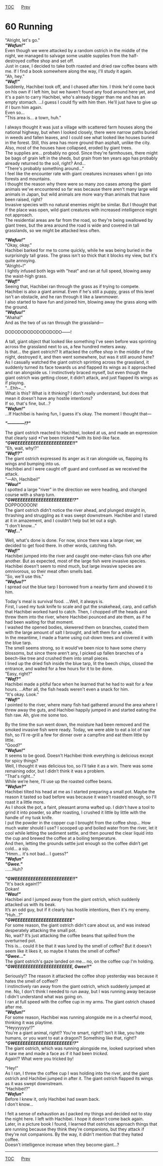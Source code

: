 [TOC](../readme.md)&nbsp;&nbsp;&nbsp;&nbsp;&nbsp;&nbsp;[Prev](section_0003.md)&nbsp;&nbsp;&nbsp;&nbsp;&nbsp;&nbsp;



# 60 Running

"Alright, let's go."  
***"Wafun!"***  
Even though we were attacked by a random ostrich in the middle of the
night, we managed to salvage some usable supplies from the
half-destroyed coffee shop and set off.  
Just in case, I decided to take both roasted and dried raw coffee beans
with me. If I find a book somewhere along the way, I'll study it
again.  
"Ah, hey."  
***"Waf!"***  
Suddenly, Hachibei took off, and I chased after him. I think he'd come
back on his own if I left him, but we haven’t found any food around here
yet, and it's a pain to carry Hachibei, who's already bigger than me and
has an empty stomach. ...I guess I could fly with him then. He'll just
have to give up if I burn him again.  
Even so...  
"This area is... a town, huh."  
  
I always thought it was just a village with scattered farm houses along
the national highway, but when I looked closely, there were narrow paths
buried in weeds and fallen leaves, and I could see what looked like
houses buried in the forest. Still, this area has more ground than
asphalt, unlike the city. Also, most of the houses have collapsed,
eroded by giant trees.  
The supplies are... probably no good. Since they're farmhouses, there
might be bags of grain left in the sheds, but grain from ten years ago
has probably already returned to the soil, right? And...  
"There's probably something around..."  
I feel like the encounter rate with giant creatures increases when I go
into forests and mountains.  
I thought the reason why there were so many zoo cases among the giant
animals we've encountered so far was because there aren't many large
wild animals in Japan, but wild animals are more wary than animals that
have been raised, right?  
Invasive species with no natural enemies might be similar. But I thought
that if the place was open, wild giant creatures with increased
intelligence might not approach.  
The residential areas are far from the road, so they're being swallowed
by giant trees, but the area around the road is wide and covered in tall
grasslands, so we might be attacked less often.  
  
***"Wafuu!"***  
"Okay, okay."  
Hachibei barked for me to come quickly, while he was being buried in the
surprisingly tall grass. The grass isn't so thick that it blocks my
view, but it's quite annoying.  
"Alright~!"  
I lightly infused both legs with "heat" and ran at full speed, blowing
away the waist-high grass.  
***"Waf!"***  
Seeing that, Hachibei ran through the grass as if trying to compete.
Hachibei is also a giant animal. Even if he's still a puppy, grass of
this level isn't an obstacle, and he ran through it like a lawnmower.  
I also started to have fun and joined him, blowing away the grass along
with the ground.  
***"Wafuu!"***  
"Ahaha!"  
And as the two of us ran through the grassland―  
  
DODODODODODODODODO――!  
  
A tall, giant object that looked like something I've seen before was
sprinting across the grassland next to us, a few hundred meters away.  
Is that... the giant ostrich!? It attacked the coffee shop in the middle
of the night, destroyed it, and then went somewhere, but was it still
around here?  
As I casually watched the giant ostrich sprinting across the grassland,
it suddenly turned its face towards us and flapped its wings as it
approached and ran alongside us. I instinctively braced myself, but even
though the giant ostrich was getting closer, it didn’t attack, and just
flapped its wings as if playing.  
"...Ehh~..."  
What is this? What is it thinking? I don't really understand, but does
that mean it doesn't have any hostile intentions?  
If so, that's fine, but...?  
***"Wafun!"***  
...If Hachibei is having fun, I guess it's okay. The moment I thought
that―  
  
***"――――!?"***  
  
The giant ostrich reacted to Hachibei, looked at us, and made an
expression that clearly said *I've been tricked *with its bird-like
face.  
***"GWEEEEEEEEEEEEEEEEEEEEEE!!"***  
"Eh, wait, why!?"  
***"Waf!?"***  
The giant ostrich expressed its anger as it ran alongside us, flapping
its wings and bumping into us.  
Hachibei and I were caught off guard and confused as we received the
attack.  
"―Ah, Hachibei!"  
***"Wau!"***  
I spotted a large "river" in the direction we were heading, and changed
course with a sharp turn.  
***"GWEEEEEEEEEEEEEEEEEEEEEE!?"***  
DOPPOOOOON!  
The giant ostrich didn’t notice the river ahead, and plunged straight
in, thrashing and struggling as it was swept downstream. Hachibei and I
stared at it in amazement, and I couldn’t help but let out a sigh.  
"I don't know..."  
***"Waf..."***  
  
Well, what's done is done. For now, since there was a large river, we
decided to get food there. In other words, catching fish.  
***"Waf!"***  
Hachibei jumped into the river and caught one-meter-class fish one after
another. But as expected, most of the large fish were invasive species.
Hachibei doesn't seem to mind much, but large invasive species are
omnivorous, so their meat often smells bad.  
"So, we'll use this."  
***"Wafuu?"***  
I spread out the blue tarp I borrowed from a nearby farm and showed it
to him.  
  
Today's meal is survival food. ...Well, it always is.  
First, I used my tusk knife to scale and gut the snakehead, carp, and
catfish that Hachibei worked hard to catch. Then, I chopped off the
heads and threw them into the river, where Hachibei pounced and ate
them, as if he had been waiting for that moment.  
I washed the opened bodies, skewered them on branches, coated them with
the large amount of salt I brought, and left them for a while.  
In the meantime, I made a frame using cut-down trees and covered it with
the blue tarp.  
The smell seems strong, so it would’ve been nice to have some cherry
blossoms, but since there aren't any, I picked up fallen branches of a
beech-like tree and crushed them into small pieces.  
I lined up the dried fish inside the blue tarp, lit the beech chips,
closed the entrance, and waited for a few hours for it to be done.  
"Easy, right?"  
***"Waf?"***  
Hachibei made a pitiful face when he learned that he had to wait for a
few hours. ...After all, the fish heads weren't even a snack for him.  
"It's okay. Look."  
***"Waf!"***  
I pointed to the river, where many fish had gathered around the area
where I threw away the guts, and Hachibei happily jumped in and started
eating the fish raw. Ah, give me some too.  
  
By the time the sun went down, the moisture had been removed and the
smoked invasive fish were ready. Today, we were able to eat a lot of raw
fish, so I’ll re-grill a few for dinner over a campfire and eat them
little by little.  
"Good?"  
***"Wafun!"***  
It seems to be good. Doesn't Hachibei think everything is delicious
except for spicy things?  
Well, I thought it was delicious too, so I'll take it as a win. There
was some remaining odor, but I didn’t think it was a problem.  
"That's right..."  
While we’re here, I’ll use up the roasted coffee beans.  
***"Wafun?"***  
Hachibei tilted his head at me as I started preparing a small pot. Maybe
the reason it tasted so bad before was because it wasn't roasted enough,
so I'll roast it a little more.  
As I shook the pot, a faint, pleasant aroma wafted up. I didn’t have a
tool to grind it into powder, so after roasting, I crushed it little by
little with the handle of my tusk knife.  
I put the powder in the copper cup I brought from the coffee shop... How
much water should I use? I scooped up and boiled water from the river,
let it cool while letting the sediment settle, and then poured the clear
liquid into the cup and brewed the coffee at a boiling temperature.  
And then, letting the grounds settle just enough so the coffee didn’t
get cold... a sip.  
"Hmm... it's not bad... I guess?"  
***"Wafun"***  
***"Gwee."***  
…...Huh?  
  
***"GWEEEEEEEEEEEEEEEEEEEEEE!!"***  
"It's back again!?"  
Dokan!  
***"Wau!"***  
Hachibei and I jumped away from the giant ostrich, which suddenly
attacked us with its beak.  
It’s an odd guy, but if it clearly has hostile intentions, then it's my
enemy.  
"Huh...?"  
***"GWEEEEEEEEEEEEEEEEEEEEEE"***  
For some reason, the giant ostrich didn't care about us, and was instead
desperately attacking the small pot.  
No, wait? It’s just attacking the coffee beans that spilled from the
overturned pot.  
This is... could it be that it was lured by the smell of coffee? But it
doesn't seem like it likes it, so maybe it hates the smell of coffee?  
***"Gwee..."***  
The giant ostrich's gaze landed on me... no, on the coffee cup I'm
holding.  
***"GWEEEEEEEEEEEEEEEEEEEEEE, Gwee!!"***  
  
Seriously!? The reason it attacked the coffee shop yesterday was because
it hates the smell of coffee!?  
I instinctively ran away from the giant ostrich, which suddenly jumped
at me. No, I don't think I needed to run away, but I was running away
because I didn't understand what was going on.  
I ran at full speed with the coffee cup in my arms. The giant ostrich
chased after me.  
***"Wafun!"***  
For some reason, Hachibei was running alongside me in a cheerful mood,
thinking it was playtime.  
"Heyyyyyyy!?"  
You're a giant animal, right!? You're smart, right!? Isn’t it like, you
hate humans, or you want to eat a dragon?! Something like that,
right!?  
***"GWEEEEEEEEEEEEEEEEEEEEEE!?"***  
The giant ostrich, which was running alongside me, looked surprised when
it saw me and made a face as if it had been *tricked*.  
Again!? What were you tricked by!  
  
"Hey!"  
As I ran, I threw the coffee cup I was holding into the river, and the
giant ostrich and Hachibei jumped in after it. The giant ostrich flapped
its wings as it was swept downstream.  
"Hachibei!?"  
***"Wafun"***  
Before I knew it, only Hachibei had swam back.  
I don't know...  
  
I felt a sense of exhaustion as I packed my things and decided not to
stay the night here. I left with Hachibei. I hope it doesn't come back
again.  
Later, in a picture book I found, I learned that ostriches approach
things that are running because they think they're companions, but they
attack if they're not companions. By the way, it didn't mention that
they hated coffee.  
Doesn't intelligence increase when they become giant...?  
  
  
  


---
[TOC](../readme.md)&nbsp;&nbsp;&nbsp;&nbsp;&nbsp;&nbsp;[Prev](section_0003.md)&nbsp;&nbsp;&nbsp;&nbsp;&nbsp;&nbsp;

